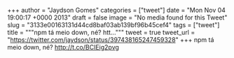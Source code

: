 
+++
author = "Jaydson Gomes"
categories = ["tweet"]
date = "Mon Nov 04 19:00:17 +0000 2013"
draft = false
image = "No media found for this Tweet"
slug = "3133e00163131d44cd8baf03ab139bf96b45cef4"
tags = ["tweet"]
title = """npm tá meio down, né? htt..."""
tweet = true
tweet_url = "https://twitter.com/jaydson/status/397438165247459328"
+++
npm tá meio down, né? http://t.co/BCIEig2pvg

